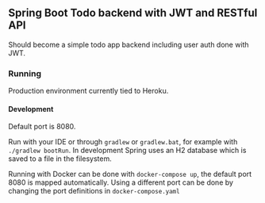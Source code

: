 ## Spring Boot Todo backend with JWT and RESTful API

Should become a simple todo app backend including user auth done with JWT.

### Running

Production environment currently tied to Heroku.

#### Development

Default port is 8080. 

Run with your IDE or through `gradlew` or `gradlew.bat`, for example with `./gradlew bootRun`. In development Spring uses an H2 database which is saved to a file in the filesystem. 

Running with Docker can be done with `docker-compose up`, the default port 8080 is mapped automatically. Using a different port can be done by changing the port definitions in `docker-compose.yaml`